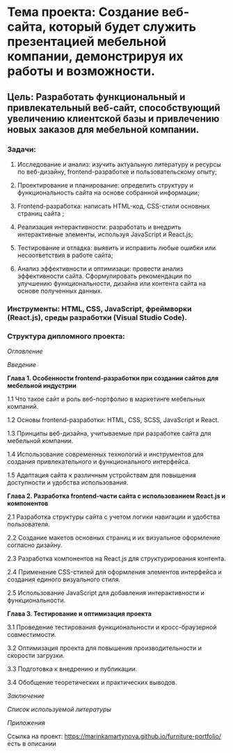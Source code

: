 # Тема проекта: Создание веб-сайта, который будет служить презентацией мебельной компании, демонстрируя их работы и возможности. 

## **Цель**: Разработать функциональный и привлекательный веб-сайт, способствующий увеличению клиентской базы и привлечению новых заказов для мебельной компании. 

### **Задачи**:   

1.	Исследование и анализ: изучить актуальную литературу и ресурсы по веб-дизайну, frontend-разработке и пользовательскому опыту;    

2.	Проектирование и планирование: определить структуру и функциональность сайта на основе собранной информации; 

3.	Frontend-разработка: написать HTML-код, CSS-стили основных страниц сайта ; 

4.	Реализация интерактивности: разработать и внедрить интерактивные элементы, используя JavaScript и React.js;   

5.	Тестирование и отладка: выявить и исправить любые ошибки или несоответствия в работе сайта;  

6.	Анализ эффективности и оптимизаци: провести анализ эффективности сайта. Сформулировать рекомендации по улучшению функциональности, дизайна или контента сайта на основе полученных данных. 

### **Инструменты**: HTML, CSS, JavaScript, фреймворки (React.js), среды разработки (Visual Studio Code).   

### **Структура дипломного проекта**:   

_Оглавление_  

_Введение_ 

**Глава 1. Особенности frontend-разработки при создании сайтов для мебельной индустрии**  

1.1	Что такое сайт и роль веб-портфолио в маркетинге мебельных компаний.  

1.2 Основы frontend-разработки: HTML, CSS, SCSS, JavaScript и React. 

1.3 Принципы веб-дизайна, учитываемые при разработке сайта для мебельной компании. 

1.4 Использование современных технологий и инструментов для создания привлекательного и функционального интерфейса.

1.5 Адаптация сайта к различным устройствам для повышения доступности и удобства использования.

**Глава 2. Разработка frontend-части сайта с использованием React.js и компонентов**  

2.1 Разработка структуры сайта с учетом логики навигации и удобства пользователя.  

2.2 Создание макетов основных страниц и их визуальное оформление согласно дизайну.  

2.3 Разработка компонентов на React.js для структурирования контента.  

2.4 Применение CSS-стилей для оформления элементов интерфейса и создания единого визуального стиля.  

2.5 Использование JavaScript для добавления интерактивности и функциональности. 

**Глава 3. Тестирование и оптимизация проекта** 

3.1 Проведение тестирования функциональности и кросс-браузерной совместимости.  

3.2 Оптимизация проекта для повышения производительности и скорости загрузки.   

3.3 Подготовка к внедрению и публикации.   

3.4 Обобщение теоретических и практических выводов.   

_Заключение_ 

_Список используемой литературы_ 

_Приложения_

Ссылка на проект: https://marinkamartynova.github.io/furniture-portfolio/  есть в описании
